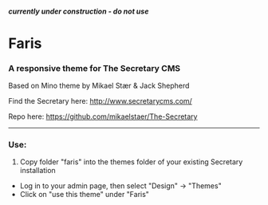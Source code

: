 ##### *currently under construction - do not use* #####

# Faris #

### A responsive theme for The Secretary CMS ###


Based on Mino theme by Mikael Stær & Jack Shepherd

Find the Secretary here: http://www.secretarycms.com/

Repo here: https://github.com/mikaelstaer/The-Secretary

___
### Use: ###
1.  Copy folder "faris" into the themes folder of your existing Secretary installation
* Log in to your admin page, then select "Design" -> "Themes"
* Click on "use this theme" under "Faris"
